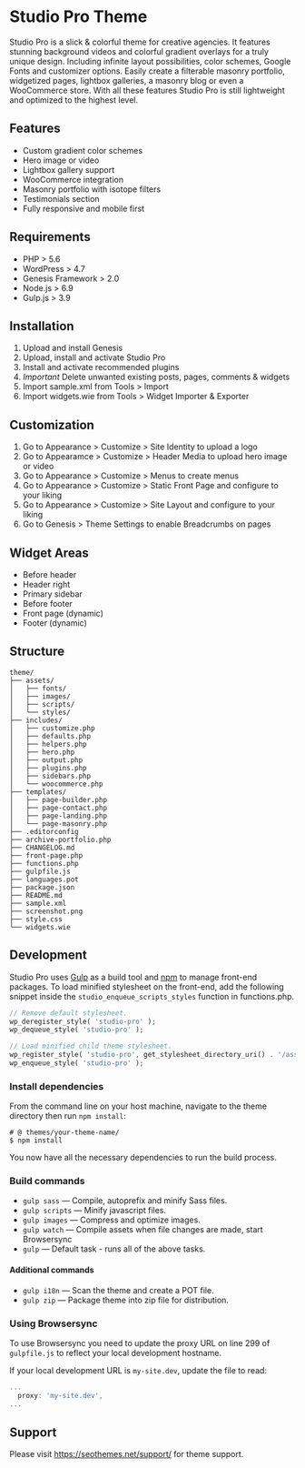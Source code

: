 # Studio Pro Theme

Studio Pro is a slick & colorful theme for creative agencies. It features stunning background videos and colorful gradient overlays for a truly unique design. Including infinite layout possibilities, color schemes, Google Fonts and customizer options. Easily create a filterable masonry portfolio, widgetized pages, lightbox galleries, a masonry blog or even a WooCommerce store. With all these features Studio Pro is still lightweight and optimized to the highest level.


## Features

* Custom gradient color schemes
* Hero image or video
* Lightbox gallery support
* WooCommerce integration
* Masonry portfolio with isotope filters
* Testimonials section
* Fully responsive and mobile first


## Requirements

* PHP > 5.6
* WordPress > 4.7
* Genesis Framework > 2.0
* Node.js > 6.9
* Gulp.js > 3.9


## Installation

1. Upload and install Genesis
2. Upload, install and activate Studio Pro
3. Install and activate recommended plugins
4. *Important* Delete unwanted existing posts, pages, comments & widgets
5. Import sample.xml from Tools > Import
6. Import widgets.wie from Tools > Widget Importer & Exporter


## Customization

1. Go to Appearance > Customize > Site Identity to upload a logo
2. Go to Appearamce > Customize > Header Media to upload hero image or video
3. Go to Appearance > Customize > Menus to create menus
4. Go to Appearance > Customize > Static Front Page and configure to your liking
5. Go to Appearance > Customize > Site Layout and configure to your liking
6. Go to Genesis > Theme Settings to enable Breadcrumbs on pages


## Widget Areas

* Before header
* Header right
* Primary sidebar
* Before footer
* Front page (dynamic)
* Footer (dynamic)


## Structure

```shell
theme/
├── assets/
│   ├── fonts/
│   ├── images/
│   ├── scripts/
│   └── styles/
├── includes/
│   ├── customize.php
│   ├── defaults.php
│   ├── helpers.php
│   ├── hero.php
│   ├── output.php
│   ├── plugins.php
│   ├── sidebars.php
│   └── woocommerce.php
├── templates/
│   ├── page-builder.php
│   ├── page-contact.php
│   ├── page-landing.php
│   └── page-masonry.php
├── .editorconfig
├── archive-portfolio.php
├── CHANGELOG.md
├── front-page.php
├── functions.php
├── gulpfile.js
├── languages.pot
├── package.json
├── README.md
├── sample.xml
├── screenshot.png
├── style.css
└── widgets.wie
```


## Development

Studio Pro uses [Gulp](http://gulpjs.com/) as a build tool and [npm](https://www.npmjs.com/) to manage front-end packages. To load minified stylesheet on the front-end, add the following snippet inside the `studio_enqueue_scripts_styles` function in functions.php.

```php
// Remove default stylesheet.
wp_deregister_style( 'studio-pro' );
wp_dequeue_style( 'studio-pro' );

// Load minified child theme stylesheet.
wp_register_style( 'studio-pro', get_stylesheet_directory_uri() . '/assets/styles/min/style.min.css', array(), CHILD_THEME_VERSION );
wp_enqueue_style( 'studio-pro' );
```


### Install dependencies

From the command line on your host machine, navigate to the theme directory then run `npm install`:

```shell
# @ themes/your-theme-name/
$ npm install
```

You now have all the necessary dependencies to run the build process.


### Build commands

* `gulp sass` — Compile, autoprefix and minify Sass files.
* `gulp scripts` — Minify javascript files.
* `gulp images` — Compress and optimize images.
* `gulp watch` — Compile assets when file changes are made, start Browsersync
* `gulp` — Default task - runs all of the above tasks.


#### Additional commands

* `gulp i18n` — Scan the theme and create a POT file.
* `gulp zip` — Package theme into zip file for distribution.


### Using Browsersync

To use Browsersync you need to update the proxy URL on line 299 of `gulpfile.js` to reflect your local development hostname.

If your local development URL is `my-site.dev`, update the file to read:

```javascript
...
  proxy: 'my-site.dev',
...
```


## Support

Please visit https://seothemes.net/support/ for theme support.
